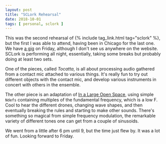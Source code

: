 ```yaml
---
layout: post
title: "SCLork Rehearsal"
date: 2018-10-01
tags: [ personal, sclork ]
---
```


This was the second rehearsal of {% include tag_link.html tag="sclork" %}, but
the first I was able to attend, having been in Chicago for the last one. We
have
[a gig](http://www.southfirstfridays.com/2018/09/october-5-2018-south-first-fridays-art-walk-street-mrkt/) on Friday, although I don't see us anywhere on the website. SCLork is
performing all night, essentially, taking some breaks but probably doing
at least two sets.

One of the pieces, called *Tocatta*, is all about processing audio gathered from
a contact mic attached to various things. It's really fun to try out different
objects with the contact mic, and develop various instruments in concert with
others in the ensemble.

The other piece is an adaptation of
[In a Large Open Space](http://www.frogpeak.org/unbound/tenney/InALargeOpenSpace.pdf?lbisphpreq=1),
using simple `Ndefs` containing multiples of the fundamental frequency, which is
a low F. Cool to hear the different drones, changing wave shapes, and then
eventually breaking the rules and starting to make other sounds. There's
something so magical from simple frequency modulation, the remarkable variety
of different tones one can get from a couple of sinusoids.

We went from a little after 6 pm until 9, but the time just flew by. It was a
lot of fun. Looking forward to Friday.


